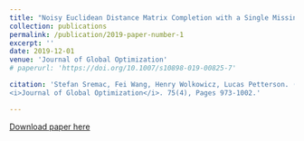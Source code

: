 ```yaml
---
title: "Noisy Euclidean Distance Matrix Completion with a Single Missing Node"
collection: publications
permalink: /publication/2019-paper-number-1
excerpt: ''
date: 2019-12-01
venue: 'Journal of Global Optimization'
# paperurl: 'https://doi.org/10.1007/s10898-019-00825-7'

citation: 'Stefan Sremac, Fei Wang, Henry Wolkowicz, Lucas Petterson. (2019). &quot; Noisy Euclidean Distance Matrix Completion with a Single Missing Node.&quot; 
<i>Journal of Global Optimization</i>. 75(4), Pages 973-1002.'

---
```


[Download paper here](https://link.springer.com/content/pdf/10.1007/s10898-019-00825-7.pdf)

